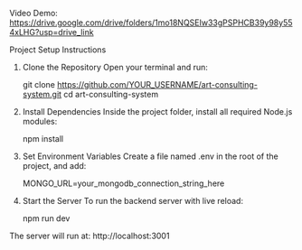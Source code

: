 Video Demo: https://drive.google.com/drive/folders/1mo18NQSEIw33gPSPHCB39y98y554xLHG?usp=drive_link


 Project Setup Instructions

1. Clone the Repository
Open your terminal and run:

    git clone https://github.com/YOUR_USERNAME/art-consulting-system.git
    cd art-consulting-system

2. Install Dependencies
Inside the project folder, install all required Node.js modules:

    npm install

3. Set Environment Variables
Create a file named .env in the root of the project, and add:

    MONGO_URL=your_mongodb_connection_string_here

4. Start the Server
To run the backend server with live reload:

    npm run dev

The server will run at: http://localhost:3001
